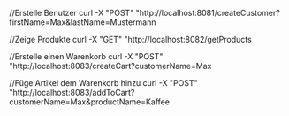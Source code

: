 //Erstelle Benutzer
curl -X "POST" "http://localhost:8081/createCustomer?firstName=Max&lastName=Mustermann

//Zeige Produkte
curl -X "GET" "http://localhost:8082/getProducts

//Erstelle einen Warenkorb
curl -X "POST" "http://localhost:8083/createCart?customerName=Max

//Füge Artikel dem Warenkorb hinzu
curl -X "POST" "http://localhost:8083/addToCart?customerName=Max&productName=Kaffee
